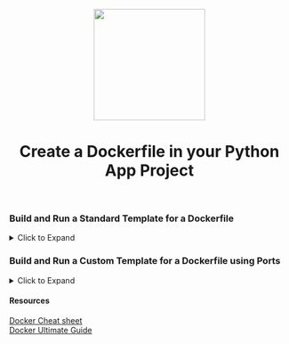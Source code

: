 <p align = "center" draggable=”false” ><img src="https://user-images.githubusercontent.com/37101144/161836199-fdb0219d-0361-4988-bf26-48b0fad160a3.png"
     width="200px"
     height="auto"/>
</p>


# <h1 align="center" id="heading">Create a Dockerfile in your Python App Project</h1>

<br>


### Build and Run a Standard Template for a Dockerfile

<details>
  <summary>Click to Expand</summary>

<br>

<b>Dockerfile</b>

This is an example of a basic Dockerfile. A Dockerfile is a set of instructions for writing a Docker image. See the next section in `Custom Template for a Dockerfile using Ports` for a detailed explanation of each line.

``` Bash
FROM python:3

WORKDIR /usr/src/app

COPY requirements.txt ./
RUN pip install --no-cache-dir -r requirements.txt

COPY . .

CMD [ "python", "./your-daemon-or-script.py" ]
```
<i> Credits:  [DockerHub](https://hub.docker.com/_/python)</i>


<b>Building the Docker Image</b>

You can then build the Docker image from your files:
``` bash
$ docker build -t my-python-app .
```


<b>Running the Image in a Container</b>
  
You can then run this image. When you run an image, it's ran in a container.
```bash
$ docker run -it --rm --name my-running-app my-python-app
```

</details>




### Build and Run a Custom Template for a Dockerfile using Ports

<details>
  <summary>Click to Expand</summary>

<br>

<b>Dockerfile</b>

Grab an image from [DockerHub](https://hub.docker.com/_/python)
``` bash
  FROM python:3.8.1-slim
```

Open the desired ports inside the container
``` bash
  EXPOSE 8000
```

State the working directory inside the container
``` bash
  WORKDIR .
```

Copy files from source directory (first `.`) to destination directory (second `.`)
``` bash
  COPY . .
```

Install modules from `requirements.txt` file
``` bash
  RUN pip install --no-cache-dir -r requirements.txt
```

Declare the entry point. This is the command your container will execute when it starts.
``` bash
  CMD ["uvicorn","--host", "0.0.0.0", "--port", "8000", "src.main:app" ]
```

<b>Building the Docker Image</b>
  
You can then build the Docker image from your files:

``` bash
docker build -t fastapi-demo .
```

<b>Running the Image in a Container</b>
  
You can then run this image. When you run an image, it's ran in a container. In this case we're connecting port `8000` on our deployment machine (left of the `:`) with port `8000` (right of the `:`) in our container.

``` bash
docker run -dp 8000:8000 fastapi-demo
```
</details>

#### Resources
[Docker Cheat sheet](https://www.docker.com/wp-content/uploads/2022/03/docker-cheat-sheet.pdf) \
[Docker Ultimate Guide](https://github.com/wsargent/docker-cheat-sheet/blob/master/README.md)
